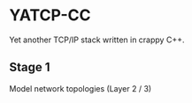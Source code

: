 # YATCP-CC

Yet another TCP/IP stack written in crappy C++.

## Stage 1

Model network topologies (Layer 2 / 3)
